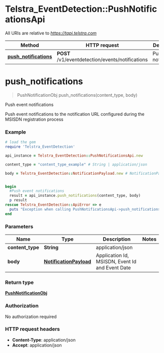 # Telstra_EventDetection::PushNotificationsApi

All URIs are relative to *https://tapi.telstra.com*

Method | HTTP request | Description
------------- | ------------- | -------------
[**push_notifications**](PushNotificationsApi.md#push_notifications) | **POST** /v1/eventdetection/events/notifications | Push event notifications


# **push_notifications**
> PushNotificationObj push_notifications(content_type, body)

Push event notifications

Push event notifications to the notification URL configured during the MSISDN registration process

### Example
```ruby
# load the gem
require 'Telstra_EventDetection'

api_instance = Telstra_EventDetection::PushNotificationsApi.new

content_type = "content_type_example" # String | application/json

body = Telstra_EventDetection::NotificationPayload.new # NotificationPayload | Application Id, MSISDN, Event Id and Event Date


begin
  #Push event notifications
  result = api_instance.push_notifications(content_type, body)
  p result
rescue Telstra_EventDetection::ApiError => e
  puts "Exception when calling PushNotificationsApi->push_notifications: #{e}"
end
```

### Parameters

Name | Type | Description  | Notes
------------- | ------------- | ------------- | -------------
 **content_type** | **String**| application/json | 
 **body** | [**NotificationPayload**](NotificationPayload.md)| Application Id, MSISDN, Event Id and Event Date | 

### Return type

[**PushNotificationObj**](PushNotificationObj.md)

### Authorization

No authorization required

### HTTP request headers

 - **Content-Type**: application/json
 - **Accept**: application/json




